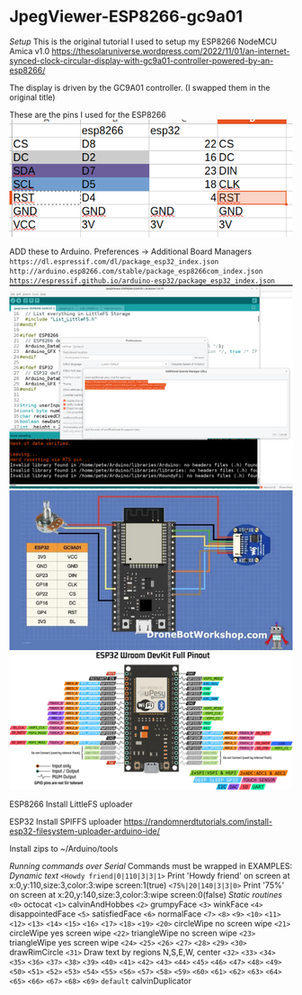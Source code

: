 # JpegViewer-ESP8266-gc9a01
*Setup*
This is the original tutorial I used to setup my ESP8266 NodeMCU Amica v1.0
https://thesolaruniverse.wordpress.com/2022/11/01/an-internet-synced-clock-circular-display-with-gc9a01-controller-powered-by-an-esp8266/

The display is driven by the GC9A01 controller. (I swapped them in the original title)

These are the pins I used for the ESP8266
![working pinouts for esp8266/esp32](/PINOUTS.png)

ADD these to Arduino.
Preferences -> Additional Board Managers
`https://dl.espressif.com/dl/package_esp32_index.json`
`http://arduino.esp8266.com/stable/package_esp8266com_index.json`
`https://espressif.github.io/arduino-esp32/package_esp32_index.json`
![alt text](/ADDITIONAL.png)
![esp32 wiring reference](/ref1.webp)
![esp32 pinouts](/ref2.webp)


ESP8266
Install LittleFS uploader

ESP32
Install SPIFFS uploader
https://randomnerdtutorials.com/install-esp32-filesystem-uploader-arduino-ide/

Install zips to ~/Arduino/tools

*Running commands over Serial*
Commands must be wrapped in <brackets>
EXAMPLES:
*Dynamic text*
`<Howdy friend|0|110|3|3|1>` Print 'Howdy friend' on screen at x:0,y:110,size:3,color:3:wipe screen:1(true)
`<75%|20|140|3|3|0>`  Print '75%' on screen at x:20,y:140,size:3,color:3:wipe screen:0(false)
*Static routines*
`<0>` octocat
`<1>` calvinAndHobbes
`<2>` grumpyFace
`<3>` winkFace
`<4>` disappointedFace
`<5>` satisfiedFace
`<6>` normalFace
`<7>`
`<8>`
`<9>`
`<10>`
`<11>`
`<12>`
`<13>`
`<14>`
`<15>`
`<16>`
`<17>`
`<18>`
`<19>`
`<20>` circleWipe no screen wipe
`<21>` circleWipe yes screen wipe
`<22>` triangleWipe no screen wipe
`<23>` triangleWipe yes screen wipe
`<24>`
`<25>`
`<26>`
`<27>`
`<28>`
`<29>`
`<30>` drawRimCircle
`<31>` Draw text by regions N,S,E,W, center
`<32>`
`<33>`
`<34>`
`<35>`
`<36>`
`<37>`
`<38>`
`<39>`
`<40>`
`<41>`
`<42>`
`<43>`
`<44>`
`<45>`
`<46>`
`<47>`
`<48>`
`<49>`
`<50>`
`<51>`
`<52>`
`<53>`
`<54>`
`<55>`
`<56>`
`<57>`
`<58>`
`<59>`
`<60>`
`<61>`
`<62>`
`<63>`
`<64>`
`<65>`
`<66>`
`<67>`
`<68>`
`<69>`
`default` calvinDuplicator
